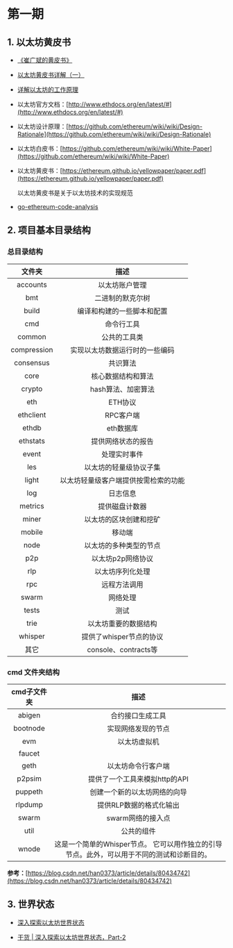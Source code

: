 # 第一期

## 1. 以太坊黄皮书

- [《崔广斌的黄皮书》](http://download.cxyym.com/blockchain/ethereum_yellowpaper_cn.pdf)

- [以太坊黄皮书详解（一）](https://yuan1028.github.io/ethereum-yellow-paper/)

- [详解以太坊的工作原理](https://www.8btc.com/article/142319)

- 以太坊官方文档：[http://www.ethdocs.org/en/latest/#](http://www.ethdocs.org/en/latest/#)

- 以太坊设计原理：[https://github.com/ethereum/wiki/wiki/Design-Rationale](https://github.com/ethereum/wiki/wiki/Design-Rationale)

- 以太坊白皮书：[https://github.com/ethereum/wiki/wiki/White-Paper](https://github.com/ethereum/wiki/wiki/White-Paper)

- 以太坊黄皮书：[https://ethereum.github.io/yellowpaper/paper.pdf](https://ethereum.github.io/yellowpaper/paper.pdf)

    以太坊黄皮书是关于以太坊技术的实现规范

- [go-ethereum-code-analysis](https://github.com/ZtesoftCS/go-ethereum-code-analysis)

## 2. 项目基本目录结构

### 总目录结构

文件夹|描述
:--:|:--:
accounts|以太坊账户管理
bmt|二进制的默克尔树
build|编译和构建的一些脚本和配置
cmd|命令行工具
common|公共的工具类
compression|实现以太坊数据运行时的一些编码
consensus|共识算法
core|核心数据结构和算法
crypto|hash算法、加密算法
eth|ETH协议
ethclient|RPC客户端
ethdb|eth数据库
ethstats|提供网络状态的报告
event|处理实时事件
les|以太坊的轻量级协议子集
light|以太坊轻量级客户端提供按需检索的功能
log|日志信息
metrics|提供磁盘计数器
miner|以太坊的区块创建和挖矿
mobile|移动端
node|以太坊的多种类型的节点
p2p|以太坊p2p网络协议
rlp|以太坊序列化处理
rpc|远程方法调用
swarm|网络处理
tests|测试
trie|以太坊重要的数据结构
whisper|提供了whisper节点的协议
其它|console、contracts等

### cmd 文件夹结构

|cmd子文件夹|描述|
|:--:|:--:|
abigen|合约接口生成工具
bootnode|实现网络发现的节点
evm|以太坊虚拟机
faucet|
geth|以太坊命令行客户端
p2psim|提供了一个工具来模拟http的API
puppeth|创建一个新的以太坊网络的向导
rlpdump|提供RLP数据的格式化输出
swarm|swarm网络的接入点
util|公共的组件
wnode|这是一个简单的Whisper节点。 它可以用作独立的引导节点。此外，可以用于不同的测试和诊断目的。

**参考：**[https://blog.csdn.net/han0373/article/details/80434742](https://blog.csdn.net/han0373/article/details/80434742)

## 3. 世界状态

- [深入探索以太坊世界状态](https://cloud.tencent.com/developer/news/304048)

- [干货 | 深入探索以太坊世界状态，Part-2](https://ethfans.org/posts/diving-into-ethereums-world-state-part-2)